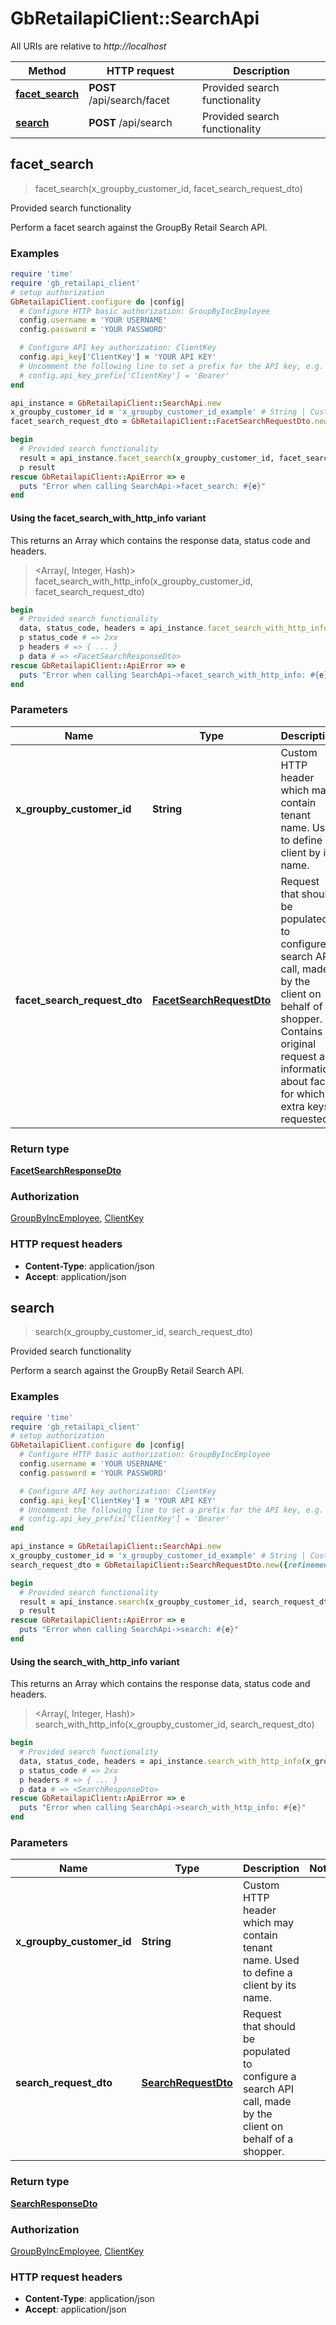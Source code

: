 # GbRetailapiClient::SearchApi

All URIs are relative to *http://localhost*

| Method | HTTP request | Description |
| ------ | ------------ | ----------- |
| [**facet_search**](SearchApi.md#facet_search) | **POST** /api/search/facet | Provided search functionality |
| [**search**](SearchApi.md#search) | **POST** /api/search | Provided search functionality |


## facet_search

> <FacetSearchResponseDto> facet_search(x_groupby_customer_id, facet_search_request_dto)

Provided search functionality

Perform a facet search against the GroupBy Retail Search API.

### Examples

```ruby
require 'time'
require 'gb_retailapi_client'
# setup authorization
GbRetailapiClient.configure do |config|
  # Configure HTTP basic authorization: GroupByIncEmployee
  config.username = 'YOUR USERNAME'
  config.password = 'YOUR PASSWORD'

  # Configure API key authorization: ClientKey
  config.api_key['ClientKey'] = 'YOUR API KEY'
  # Uncomment the following line to set a prefix for the API key, e.g. 'Bearer' (defaults to nil)
  # config.api_key_prefix['ClientKey'] = 'Bearer'
end

api_instance = GbRetailapiClient::SearchApi.new
x_groupby_customer_id = 'x_groupby_customer_id_example' # String | Custom HTTP header which may contain tenant name. Used to define a client by its name.
facet_search_request_dto = GbRetailapiClient::FacetSearchRequestDto.new({facet: GbRetailapiClient::Facet.new, original_request: GbRetailapiClient::SearchRequestDto.new({refinements: [GbRetailapiClient::SelectedRefinementDto.new({navigation_name: 'brands', type: GbRetailapiClient::NavigationTypeDto::VALUE})], biasing: GbRetailapiClient::BiasingProfileDto.new({biases: [GbRetailapiClient::BiasDto.new({field: 'colorFamilies', strength: GbRetailapiClient::BiasDtoStrengthDto::ABSOLUTE_INCREASE})]}), custom_url_params: [GbRetailapiClient::CustomParameterDto.new({key: 'landing-page', value: 'easter-2021'})], sorts: [GbRetailapiClient::SortDto.new({field: 'rating', order: GbRetailapiClient::SortDtoOrderDto::ASCENDING})]})}) # FacetSearchRequestDto | Request that should be populated to configure a search API call, made by the client on behalf of a shopper. Contains original request and information about facet for which extra keys requested.

begin
  # Provided search functionality
  result = api_instance.facet_search(x_groupby_customer_id, facet_search_request_dto)
  p result
rescue GbRetailapiClient::ApiError => e
  puts "Error when calling SearchApi->facet_search: #{e}"
end
```

#### Using the facet_search_with_http_info variant

This returns an Array which contains the response data, status code and headers.

> <Array(<FacetSearchResponseDto>, Integer, Hash)> facet_search_with_http_info(x_groupby_customer_id, facet_search_request_dto)

```ruby
begin
  # Provided search functionality
  data, status_code, headers = api_instance.facet_search_with_http_info(x_groupby_customer_id, facet_search_request_dto)
  p status_code # => 2xx
  p headers # => { ... }
  p data # => <FacetSearchResponseDto>
rescue GbRetailapiClient::ApiError => e
  puts "Error when calling SearchApi->facet_search_with_http_info: #{e}"
end
```

### Parameters

| Name | Type | Description | Notes |
| ---- | ---- | ----------- | ----- |
| **x_groupby_customer_id** | **String** | Custom HTTP header which may contain tenant name. Used to define a client by its name. |  |
| **facet_search_request_dto** | [**FacetSearchRequestDto**](FacetSearchRequestDto.md) | Request that should be populated to configure a search API call, made by the client on behalf of a shopper. Contains original request and information about facet for which extra keys requested. |  |

### Return type

[**FacetSearchResponseDto**](FacetSearchResponseDto.md)

### Authorization

[GroupByIncEmployee](../README.md#GroupByIncEmployee), [ClientKey](../README.md#ClientKey)

### HTTP request headers

- **Content-Type**: application/json
- **Accept**: application/json


## search

> <SearchResponseDto> search(x_groupby_customer_id, search_request_dto)

Provided search functionality

Perform a search against the GroupBy Retail Search API.

### Examples

```ruby
require 'time'
require 'gb_retailapi_client'
# setup authorization
GbRetailapiClient.configure do |config|
  # Configure HTTP basic authorization: GroupByIncEmployee
  config.username = 'YOUR USERNAME'
  config.password = 'YOUR PASSWORD'

  # Configure API key authorization: ClientKey
  config.api_key['ClientKey'] = 'YOUR API KEY'
  # Uncomment the following line to set a prefix for the API key, e.g. 'Bearer' (defaults to nil)
  # config.api_key_prefix['ClientKey'] = 'Bearer'
end

api_instance = GbRetailapiClient::SearchApi.new
x_groupby_customer_id = 'x_groupby_customer_id_example' # String | Custom HTTP header which may contain tenant name. Used to define a client by its name.
search_request_dto = GbRetailapiClient::SearchRequestDto.new({refinements: [GbRetailapiClient::SelectedRefinementDto.new({navigation_name: 'brands', type: GbRetailapiClient::NavigationTypeDto::VALUE})], biasing: GbRetailapiClient::BiasingProfileDto.new({biases: [GbRetailapiClient::BiasDto.new({field: 'colorFamilies', strength: GbRetailapiClient::BiasDtoStrengthDto::ABSOLUTE_INCREASE})]}), custom_url_params: [GbRetailapiClient::CustomParameterDto.new({key: 'landing-page', value: 'easter-2021'})], sorts: [GbRetailapiClient::SortDto.new({field: 'rating', order: GbRetailapiClient::SortDtoOrderDto::ASCENDING})]}) # SearchRequestDto | Request that should be populated to configure a search API call, made by the client on behalf of a shopper.

begin
  # Provided search functionality
  result = api_instance.search(x_groupby_customer_id, search_request_dto)
  p result
rescue GbRetailapiClient::ApiError => e
  puts "Error when calling SearchApi->search: #{e}"
end
```

#### Using the search_with_http_info variant

This returns an Array which contains the response data, status code and headers.

> <Array(<SearchResponseDto>, Integer, Hash)> search_with_http_info(x_groupby_customer_id, search_request_dto)

```ruby
begin
  # Provided search functionality
  data, status_code, headers = api_instance.search_with_http_info(x_groupby_customer_id, search_request_dto)
  p status_code # => 2xx
  p headers # => { ... }
  p data # => <SearchResponseDto>
rescue GbRetailapiClient::ApiError => e
  puts "Error when calling SearchApi->search_with_http_info: #{e}"
end
```

### Parameters

| Name | Type | Description | Notes |
| ---- | ---- | ----------- | ----- |
| **x_groupby_customer_id** | **String** | Custom HTTP header which may contain tenant name. Used to define a client by its name. |  |
| **search_request_dto** | [**SearchRequestDto**](SearchRequestDto.md) | Request that should be populated to configure a search API call, made by the client on behalf of a shopper. |  |

### Return type

[**SearchResponseDto**](SearchResponseDto.md)

### Authorization

[GroupByIncEmployee](../README.md#GroupByIncEmployee), [ClientKey](../README.md#ClientKey)

### HTTP request headers

- **Content-Type**: application/json
- **Accept**: application/json

